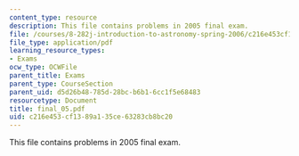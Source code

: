 ```yaml
---
content_type: resource
description: This file contains problems in 2005 final exam.
file: /courses/8-282j-introduction-to-astronomy-spring-2006/c216e453cf1389a135ce63283cb8bc20_final_05.pdf
file_type: application/pdf
learning_resource_types:
- Exams
ocw_type: OCWFile
parent_title: Exams
parent_type: CourseSection
parent_uid: d5d26b48-785d-28bc-b6b1-6cc1f5e68483
resourcetype: Document
title: final_05.pdf
uid: c216e453-cf13-89a1-35ce-63283cb8bc20
---
```

This file contains problems in 2005 final exam.

